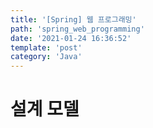 ```yaml
---
title: '[Spring] 웹 프로그래밍'
path: 'spring_web_programming'
date: '2021-01-24 16:36:52'
template: 'post'
category: 'Java'
---
```


# 설계 모델
